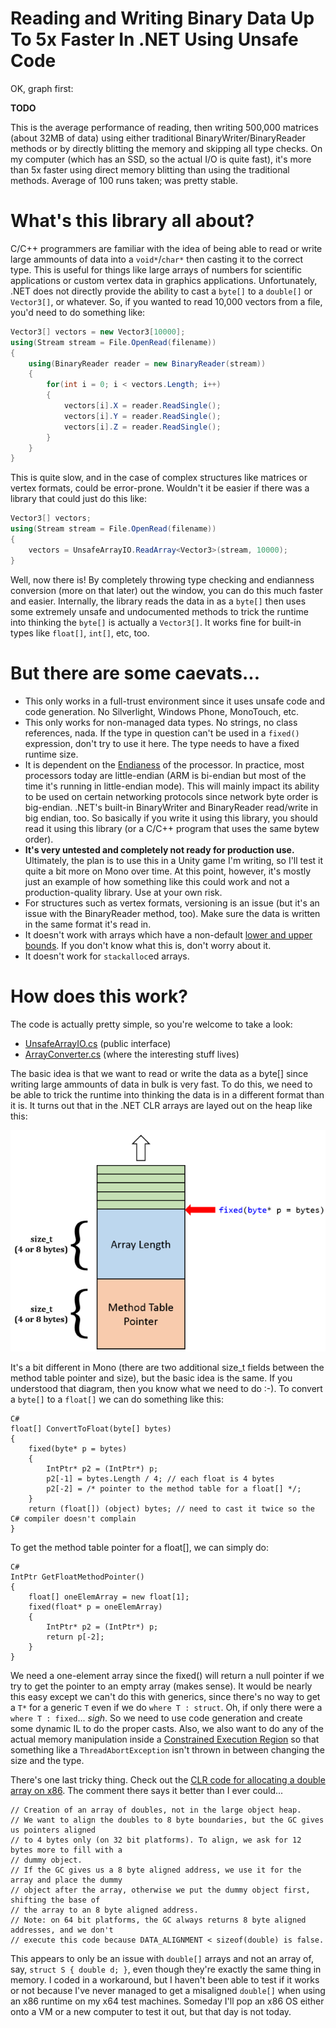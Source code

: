 # Reading and Writing Binary Data Up To 5x Faster In .NET Using Unsafe Code

OK, graph first:

**TODO**

This is the average performance of reading, then writing 500,000 matrices (about 32MB of data) using either traditional BinaryWriter/BinaryReader
methods or by directly blitting the memory and skipping all type checks. On my computer (which has an SSD, so the actual I/O is quite fast), it's more than 5x
faster using direct memory blitting than using the traditional methods. Average of 100 runs taken; was pretty stable.

# What's this library all about?

C/C++ programmers are familiar with the idea of being able to read or write large ammounts of data into a `void*`/`char*` then casting it to the correct type.
This is useful for things like large arrays of numbers for scientific applications or custom vertex data in graphics applications. Unfortunately, .NET does not
directly provide the ability to cast a `byte[]` to a `double[]` or `Vector3[]`, or whatever. So, if you wanted to read 10,000 vectors from a file, you'd need to do something like:

```C#
Vector3[] vectors = new Vector3[10000];
using(Stream stream = File.OpenRead(filename))
{
    using(BinaryReader reader = new BinaryReader(stream))
    {
        for(int i = 0; i < vectors.Length; i++)
        {
            vectors[i].X = reader.ReadSingle();
            vectors[i].Y = reader.ReadSingle();
            vectors[i].Z = reader.ReadSingle();
        }
    }
}
```

This is quite slow, and in the case of complex structures like matrices or vertex formats, could be error-prone. Wouldn't it be easier if there was a library that could just do this like:


```C#
Vector3[] vectors;
using(Stream stream = File.OpenRead(filename))
{
    vectors = UnsafeArrayIO.ReadArray<Vector3>(stream, 10000);
}
```

Well, now there is! By completely throwing type checking and endianness conversion (more on that later) out the window, you can do this much faster and easier. Internally, the library reads
the data in as a `byte[]` then uses some extremely unsafe and undocumented methods to trick the runtime into thinking the `byte[]` is actually a `Vector3[]`. It works fine for built-in types like
`float[]`, `int[]`, etc, too.

# But there are some caevats...

* This only works in a full-trust environment since it uses unsafe code and code generation. No Silverlight, Windows Phone, MonoTouch, etc.
* This only works for non-managed data types. No strings, no class references, nada. If the type in question can't be used in a `fixed()` expression, don't try to use it here. The type needs to have a fixed runtime size.
* It is dependent on the [Endianess](https://en.wikipedia.org/wiki/Endianness) of the processor. In practice, most processors today are little-endian (ARM is bi-endian but most of the time it's running in little-endian mode). This will
mainly impact its ability to be used on certain networking protocols since network byte order is big-endian. .NET's built-in BinaryWriter and BinaryReader read/write in big endian, too. So basically if you write it
using this library, you should read it using this library (or a C/C++ program that uses the same bytew order).
* **It's very untested and completely not ready for production use.** Ultimately, the plan is to use this in a Unity game I'm writing, so I'll test it quite a bit more on Mono over time. At this point, however, it's
mostly just an example of how something like this could work and not a production-quality library. Use at your own risk.
* For structures such as vertex formats, versioning is an issue (but it's an issue with the BinaryReader method, too). Make sure the data is written in the same format it's read in.
* It doesn't work with arrays which have a non-default [lower and upper bounds](https://msdn.microsoft.com/en-us/library/system.array.getlowerbound(v=vs.110).aspx). If you don't know what this is, don't worry about it.
* It doesn't work for `stackalloc`ed arrays.

# How does this work?

The code is actually pretty simple, so you're welcome to take a look:

* [UnsafeArrayIO.cs](/burningmime.arrayio/UnsafeArrayIO.cs) (public interface)
* [ArrayConverter.cs](/burningmime.arrayio/ArrayConverter.cs) (where the interesting stuff lives)

The basic idea is that we want to read or write the data as a byte[] since writing large ammounts of data in bulk is very fast. To do this, we need to be able to trick the runtime into thinking
the data is in a different format than it is. It turns out that in the .NET CLR arrays are layed out on the heap like this:

![array-layout-clr.png](/array-layout-clr.png)

It's a bit different in Mono (there are two additional size_t fields between the method table pointer and size), but the basic idea is the same. If you understood that diagram, then you know what we
need to do :-). To convert a `byte[]` to a `float[]` we can do something like this:

```
C#
float[] ConvertToFloat(byte[] bytes)
{
    fixed(byte* p = bytes)
    {
        IntPtr* p2 = (IntPtr*) p;
        p2[-1] = bytes.Length / 4; // each float is 4 bytes
        p2[-2] = /* pointer to the method table for a float[] */;
    }
    return (float[]) (object) bytes; // need to cast it twice so the C# compiler doesn't complain
}
```

To get the method table pointer for a float[], we can simply do:

```
C#
IntPtr GetFloatMethodPointer()
{
    float[] oneElemArray = new float[1];
    fixed(float* p = oneElemArray)
    {
        IntPtr* p2 = (IntPtr*) p;
        return p[-2];
    }
}
```

We need a one-element array since the fixed() will return a null pointer if we try to get the pointer to an empty array (makes sense). It would be nearly this easy except we can't do this with generics,
since there's no way to get a `T*` for a generic `T` even if we do `where T : struct`. Oh, if only there were a `where T : fixed`... *sigh*. So we need to use code generation and create some dynamic IL
to do the proper casts. Also, we also want to do any of the actual memory manipulation inside a [Constrained Execution Region](https://msdn.microsoft.com/en-us/library/ms228973%28v=vs.110%29.aspx?f=255&MSPPError=-2147217396)
so that something like a `ThreadAbortException` isn't thrown in between changing the size and the type.

There's one last tricky thing. Check out the [CLR code for allocating a double array on x86](https://github.com/dotnet/coreclr/blob/ef1e2ab328087c61a6878c1e84f4fc5d710aebce/src/vm/gchelpers.cpp#L610).
The comment there says it better than I ever could...

```
// Creation of an array of doubles, not in the large object heap. 
// We want to align the doubles to 8 byte boundaries, but the GC gives us pointers aligned 
// to 4 bytes only (on 32 bit platforms). To align, we ask for 12 bytes more to fill with a 
// dummy object. 
// If the GC gives us a 8 byte aligned address, we use it for the array and place the dummy 
// object after the array, otherwise we put the dummy object first, shifting the base of 
// the array to an 8 byte aligned address. 
// Note: on 64 bit platforms, the GC always returns 8 byte aligned addresses, and we don't 
// execute this code because DATA_ALIGNMENT < sizeof(double) is false. 
```

This appears to only be an issue with `double[]` arrays and not an array of, say, `struct S { double d; }`, even though they're exactly the same thing in memory. I coded in a workaround, but
I haven't been able to test if it works or not because I've never managed to get a misaligned `double[]` when using an x86 runtime on my x64 test machines. Someday I'll pop an x86 OS either onto
a VM or a new computer to test it out, but that day is not today.